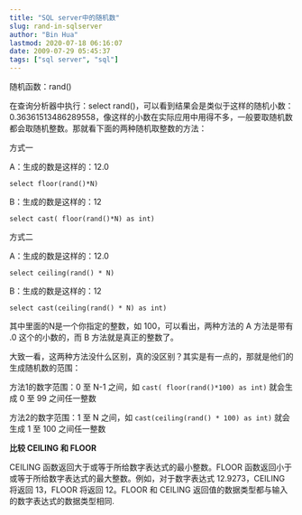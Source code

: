 ```yaml
---
title: "SQL server中的随机数"
slug: rand-in-sqlserver
author: "Bin Hua"
lastmod: 2020-07-18 06:16:07
date: 2009-07-29 05:45:37
tags: ["sql server", "sql"]
---
```


随机函数：rand()

在查询分析器中执行：select rand()，可以看到结果会是类似于这样的随机小数：0.36361513486289558，像这样的小数在实际应用中用得不多，一般要取随机数都会取随机整数。那就看下面的两种随机取整数的方法：

方式一

A：生成的数是这样的：12.0

```
select floor(rand()*N)
```

B：生成的数是这样的：12

```
select cast( floor(rand()*N) as int)
```

方式二

A：生成的数是这样的：12.0

```
select ceiling(rand() * N)
```

B：生成的数是这样的：12

```
select cast(ceiling(rand() * N) as int)
```

其中里面的N是一个你指定的整数，如 100，可以看出，两种方法的 A 方法是带有 .0 这个的小数的，而 B 方法就是真正的整数了。

大致一看，这两种方法没什么区别，真的没区别？其实是有一点的，那就是他们的生成随机数的范围：

方法1的数字范围：0 至 N-1 之间，如 `cast( floor(rand()*100) as int)` 就会生成 0 至 99 之间任一整数

方法2的数字范围：1 至 N 之间，如 `cast(ceiling(rand() * 100) as int)` 就会生成 1 至 100 之间任一整数

**比较 CEILING 和 FLOOR**

CEILING 函数返回大于或等于所给数字表达式的最小整数。FLOOR 函数返回小于或等于所给数字表达式的最大整数。例如，对于数字表达式 12.9273，CEILING 将返回 13，FLOOR 将返回 12。FLOOR 和 CEILING 返回值的数据类型都与输入的数字表达式的数据类型相同.
